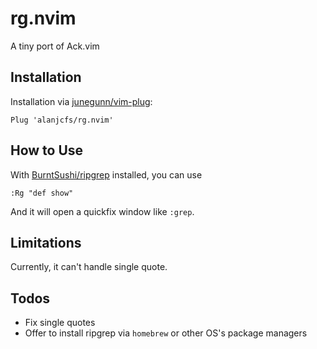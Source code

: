 # rg.nvim
A tiny port of Ack.vim

## Installation
Installation via [junegunn/vim-plug](https://github.com/junegunn/vim-plug):

```vim
Plug 'alanjcfs/rg.nvim'
```

## How to Use

With [BurntSushi/ripgrep](https://github.com/BurntSushi/ripgrep) installed, you can use

```
:Rg "def show"
```

And it will open a quickfix window like `:grep`.

## Limitations

Currently, it can't handle single quote.

## Todos

* Fix single quotes
* Offer to install ripgrep via `homebrew` or other OS's package managers
